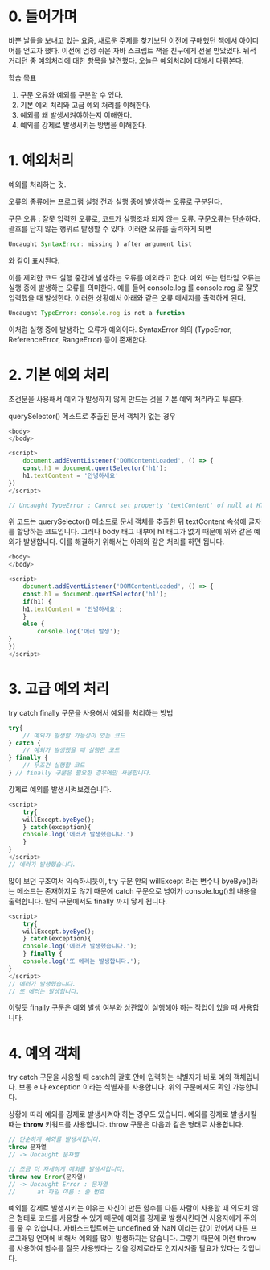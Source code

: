 # 0. 들어가며

바쁜 날들을 보내고 있는 요즘, 새로운 주제를 찾기보단 이전에 구매했던 책에서 아이디어를 얻고자 했다. 이전에 엄청 쉬운 자바 스크립트 책을 친구에게 선물 받았었다. 뒤적거리던 중 예외처리에 대한 항목을 발견했다. 오늘은 예외처리에 대해서 다뤄본다.

학습 목표 
1) 구문 오류와 예외를 구분할 수 있다.
2) 기본 예외 처리와 고급 예외 처리를 이해한다.
3) 예외를 왜 발생시켜야하는지 이해한다.
4) 예외를 강제로 발생시키는 방법을 이해한다.

# 1. 예외처리
예외를 처리하는 것.

오류의 종류에는 프로그램 실행 전과 실행 중에 발생하는 오류로 구분된다.

구문 오류 : 잘못 입력한 오류로, 코드가 실행조차 되지 않는 오류. 구문오류는 단순하다. 괄호를 닫지 않는 행위로 발생할 수 있다. 이러한 오류를 출력하게 되면

```js
Uncaught SyntaxError: missing ) after argument list
```
와 같이 표시된다.

이를 제외한 코드 실행 중간에 발생하는 오류를 예외라고 한다. 예외 또는 런타임 오류는 실행 중에 발생하는 오류를 의미한다. 예를 들어 console.log 를 console.rog 로 잘못 입력했을 때 발생한다. 이러한 상황에서 아래와 같은 오류 메세지를 출력하게 된다.

```js
Uncaught TypeError: console.rog is not a function
```
이처럼 실행 중에 발생하는 오류가 예외이다. SyntaxError 외의 (TypeError, ReferenceError, RangeError) 등이 존재한다.

# 2. 기본 예외 처리
조건문을 사용해서 예외가 발생하지 않게 만드는 것을 기본 예외 처리라고 부른다.

querySelector() 메소드로 추출된 문서 객체가 없는 경우
```js
<body>
</body>

<script>
    document.addEventListener('DOMContentLoaded', () => {
    const.h1 = document.quertSelector('h1');
    h1.textContent = '안녕하세요'
})
</script>

// Uncaught TyoeError : Cannot set property 'textContent' of null at HTMLDocument.<anonymous> (test.html:7)
```
위 코드는 querySelector() 메소드로 문서 객체를 추출한 뒤 textContent 속성에 글자를 할당하는 코드입니다. 그러나 body 태그 내부에 h1 태그가 없기 때문에 위와 같은 예외가 발생합니다. 이를 해결하기 위해서는 아래와 같은 처리를 하면 됩니다.

```js
<body>
</body>

<script>
    document.addEventListener('DOMContentLoaded', () => {
    const.h1 = document.quertSelector('h1');
    if(h1) {
    h1.textContent = '안녕하세요';
    }
    else {
        console.log('에러 발생');
}    
})
</script>
```

# 3. 고급 예외 처리
try catch finally 구문을 사용해서 예외를 처리하는 방법

```js
try{
    // 예외가 발생할 가능성이 있는 코드
} catch {
    // 예외가 발생했을 때 실행한 코드
} finally {
    // 무조건 실행할 코드
} // finally 구분은 필요한 경우에만 사용합니다.
```

강제로 예외를 발생시켜보겠습니다.

```js
<script>
    try{
    willExcept.byeBye();
    } catch(exception){
    console.log('에러가 발생했습니다.')
    }
}
</script>
// 에러가 발생했습니다.
```
많이 보던 구조여서 익숙하시듯이, try 구문 안의 willExcept 라는 변수나 byeBye()라는 메소드는 존재하지도 않기 때문에 catch 구문으로 넘어가 console.log()의 내용을 출력합니다. 밑의 구문에서도  finally 까지 닿게 됩니다.

```js
<script>
    try{
    willExcept.byeBye();
    } catch(exception){
    console.log('에러가 발생했습니다.');
    } finally {
    console.log('또 에러는 발생합니다.');
}
</script>
// 에러가 발생했습니다.
// 또 에러는 발생합니다.
```

이렇듯 finally 구문은 예외 발생 여부와 상관없이 실행해야 하는 작업이 있을 때 사용합니다.

# 4. 예외 객체
try catch 구문을 사용할 때 catch의 괄호 안에 입력하는 식별자가 바로 예외 객체입니다. 보통 e 나 exception 이라는 식별자를 사용합니다. 위의 구문에서도 확인 가능합니다.

상황에 따라 예외를 강제로 발생시켜야 하는 경우도 있습니다. 예외를 강제로 발생시킬 때는 **throw** 키워드를 사용합니다. throw 구문은 다음과 같은 형태로 사용합니다.

```js
// 단순하게 예외를 발생시킵니다.
throw 문자열
// -> Uncaught 문자열

// 조금 더 자세하게 예외를 발생시킵니다.
throw new Error(문자열)
// -> Uncaught Error : 문자열 
//      at 파일 이름 : 줄 번호        
```

예외를 강제로 발생시키는 이유는 자신이 만든 함수를 다른 사람이 사용할 때 의도치 않은 형태로 코드를 사용할 수 있기 때문에 예외를 강제로 발생시킨다면 사용자에게 주의를 줄 수 있습니다. 자바스크립트에는 undefined 와 NaN 이라는 값이 있어서 다른 프로그래밍 언어에 비해서 예외를 많이 발생하지는 않습니다. 그렇기 때문에 이런 throw를 사용하여 함수를 잘못 사용했다는 것을 강제로라도 인지시켜줄 필요가 있다는 것입니다.
